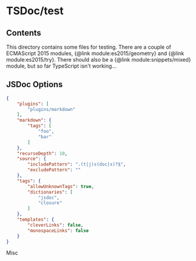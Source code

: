 TSDoc/test 
==========

Contents
--------

This directory contains some files for testing.   There are a couple of ECMAScript 2015 modules, {@link module:es2015/geometry} and {@link module:es2015/try}.   There should also be a {@link module:snippets/mixed} module, but so far TypeScript isn't working...

JSDoc Options
-------------
```json
{
    "plugins": [
        "plugins/markdown"
    ],
    "markdown": {
        "tags": [
            "foo",
            "bar"
        ]
    },
    "recurseDepth": 10,
    "source": {
        "includePattern": ".(t|j)s(doc|x)?$",
        "excludePattern": ""
    },
    "tags": {
        "allowUnknownTags": true,
        "dictionaries": [
            "jsdoc",
            "closure"
        ]
    },
    "templates": {
        "cleverLinks": false,
        "monospaceLinks": false
    }
}
```

Misc